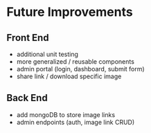 # Future Improvements

## Front End

- additional unit testing
- more generalized / reusable components
- admin portal (login, dashboard, submit form)
- share link / download specific image

## Back End

- add mongoDB to store image links
- admin endpoints (auth, image link CRUD)
